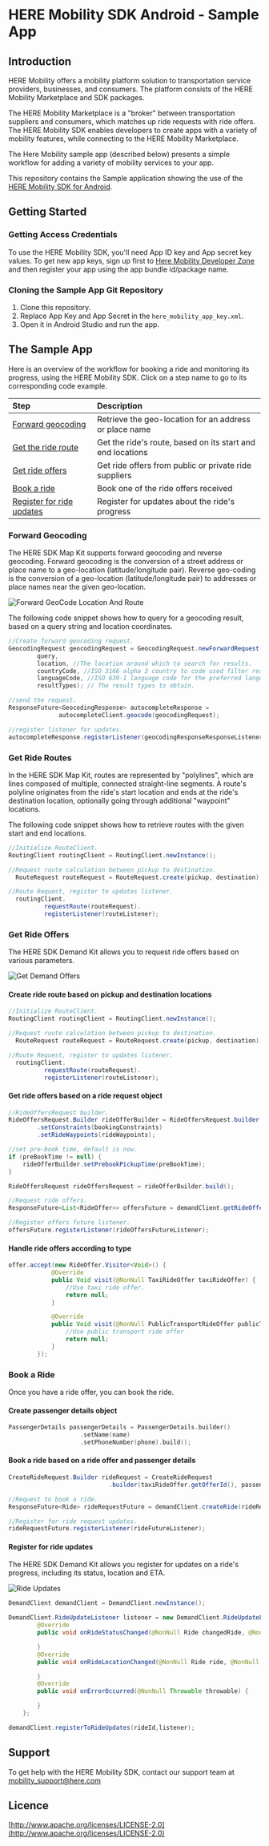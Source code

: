 # HERE Mobility SDK Android - Sample App

## Introduction

HERE Mobility offers a mobility platform solution to transportation service providers, businesses, and consumers. The platform consists of the HERE Mobility Marketplace and SDK packages.

The HERE Mobility Marketplace is a "broker" between transportation suppliers and consumers, which matches up ride requests with ride offers. The HERE Mobility SDK enables developers to create apps with a variety of mobility features, while connecting to the HERE Mobility Marketplace.

The Here Mobility sample app (described below) presents a simple workflow for adding a variety of mobility services to your app.

This repository contains the Sample application showing the use of the [HERE Mobility SDK for Android](https://github.com/HereMobilityDevelopers/HERE-Mobility-SDK-Android).

## Getting Started

### Getting Access Credentials

To use the HERE Mobility SDK, you'll need App ID key and App secret key values. To get new app keys, sign up first to [Here Mobility Developer Zone](https://developer.mobility.here.com) and then register your app using the app bundle id/package name.

### Cloning the Sample App Git Repository

1.  Clone this repository.
2.  Replace App Key and App Secret in the `here_mobility_app_key.xml`.
3.  Open it in Android Studio and run the app.

## The Sample App

Here is an overview of the workflow for booking a ride and monitoring its progress, using the HERE Mobility SDK.
Click on a step name to go to its corresponding code example.

| Step                                                    | Description                                                |
| :------------------------------------------------------ | :--------------------------------------------------------- |
| [Forward geocoding](#forward-geocoding)                 | Retrieve the geo-location for an address or place name     |
| [Get the ride route](#get-ride-routes)                  | Get the ride's route, based on its start and end locations |
| [Get ride offers](#get-ride-offers)                     | Get ride offers from public or private ride suppliers      |
| [Book a ride](#book-a-ride)                             | Book one of the ride offers received                       |
| [Register for ride updates](#register-for-ride-updates) | Register for updates about the ride's progress             |

### Forward Geocoding

The HERE SDK Map Kit supports forward geocoding and reverse geocoding.
Forward geocoding is the conversion of a street address or place name to a geo-location (latitude/longitude pair).
Reverse geo-coding is the conversion of a geo-location (latitude/longitude pair) to addresses or place names near the given geo-location.

![Forward GeoCode Location And Route](Assets/AutocompleteWithRoute.gif)

The following code snippet shows how to query for a geocoding result, based on a query string and location coordinates.

```java
//Create forward geocoding request.
GeocodingRequest geocodingRequest = GeocodingRequest.newForwardRequest(
        query,
        location, //The location around which to search for results.
        countryCode, //ISO 3166 alpha 3 country to code used filter results.
        languageCode, //ISO 639-1 language code for the preferred language of the results
        resultTypes); // The result types to obtain.

//send the request.
ResponseFuture<GeocodingResponse> autocompleteResponse =
		      autocompleteClient.geocode(geocodingRequest);

//register listener for updates.
autocompleteResponse.registerListener(geocodingResponseResponseListener);
```

### Get Ride Routes

In the HERE SDK Map Kit, routes are represented by "polylines", which are lines composed of multiple, connected straight-line segments. A route's polyline originates from the ride's start location and ends at the ride's destination location, optionally going through additional "waypoint" locations.

The following code snippet shows how to retrieve routes with the given start and end locations.

```java
//Initialize RouteClient.
RoutingClient routingClient = RoutingClient.newInstance();

//Request route calculation between pickup to destination.
  RouteRequest routeRequest = RouteRequest.create(pickup, destination);

//Route Request, register to updates listener.
  routingClient.
          requestRoute(routeRequest).
          registerListener(routeListener);
```

### Get Ride Offers

The HERE SDK Demand Kit allows you to request ride offers based on various parameters.

![Get Demand Offers](Assets/RideOffers.gif)

#### Create ride route based on pickup and destination locations

```java
//Initialize RouteClient.
RoutingClient routingClient = RoutingClient.newInstance();

//Request route calculation between pickup to destination.
  RouteRequest routeRequest = RouteRequest.create(pickup, destination);

//Route Request, register to updates listener.
  routingClient.
          requestRoute(routeRequest).
          registerListener(routeListener);
```

#### Get ride offers based on a ride request object

```java
//RideOffersRequest builder.
RideOffersRequest.Builder rideOfferBuilder = RideOffersRequest.builder()
        .setConstraints(bookingConstraints)
        .setRideWaypoints(rideWaypoints);

//set pre-book time, default is now.
if (preBookTime != null) {
    rideOfferBuilder.setPrebookPickupTime(preBookTime);
}

RideOffersRequest rideOffersRequest = rideOfferBuilder.build();

//Request ride offers.
ResponseFuture<List<RideOffer>> offersFuture = demandClient.getRideOffers(rideOffersRequest);

//Register offers future listener.
offersFuture.registerListener(rideOffersFutureListener);
```

#### Handle ride offers according to type

```java
offer.accept(new RideOffer.Visitor<Void>() {
            @Override
            public Void visit(@NonNull TaxiRideOffer taxiRideOffer) {
                //Use taxi ride offer.
                return null;
            }

            @Override
            public Void visit(@NonNull PublicTransportRideOffer publicTransportRideOffer) {
                //Use public transport ride offer
                return null;
            }
        });
```

### Book a Ride

Once you have a ride offer, you can book the ride.

#### Create passenger details object

```swift
PassengerDetails passengerDetails = PassengerDetails.builder()
                    .setName(name)
                    .setPhoneNumber(phone).build();
```

#### Book a ride based on a ride offer and passenger details

```java
CreateRideRequest.Builder rideRequest = CreateRideRequest
                            .builder(taxiRideOffer.getOfferId(), passengerDetails);

//Request to book a ride.
ResponseFuture<Ride> rideRequestFuture = demandClient.createRide(rideRequest.build());

//Register for ride request updates.
rideRequestFuture.registerListener(rideFutureListener);
```

#### Register for ride updates

The HERE SDK Demand Kit allows you register for updates on a ride's progress, including its status, location and ETA.

![Ride Updates](Assets/RideStatus.gif)

```java
DemandClient demandClient = DemandClient.newInstance();

DemandClient.RideUpdateListener listener = new DemandClient.RideUpdateListener() {
        @Override
        public void onRideStatusChanged(@NonNull Ride changedRide, @NonNull RideStatusLog rideStatusLog) {

        }
        @Override
        public void onRideLocationChanged(@NonNull Ride ride, @NonNull RideLocation rideLocation) {

        }
        @Override
        public void onErrorOccurred(@NonNull Throwable throwable) {

        }
    };

demandClient.registerToRideUpdates(rideId,listener);
```

## Support

To get help with the HERE Mobility SDK, contact our support team at [mobility_support@here.com](mailto:mobility_support@here.com)

## Licence

[http://www.apache.org/licenses/LICENSE-2.0](http://www.apache.org/licenses/LICENSE-2.0)
